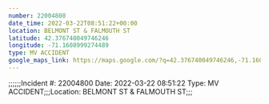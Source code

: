 ```yaml
---
number: 22004800
date_time: 2022-03-22T08:51:22+00:00
location: BELMONT ST & FALMOUTH ST
latitude: 42.376740049746246
longitude: -71.1608999274489
type: MV ACCIDENT
google_maps_link: https://maps.google.com/?q=42.376740049746246,-71.1608999274489
---
```


;;;;;;Incident #: 22004800  Date: 2022-03-22 08:51:22  Type: MV ACCIDENT;;;Location: BELMONT ST & FALMOUTH ST;;;
